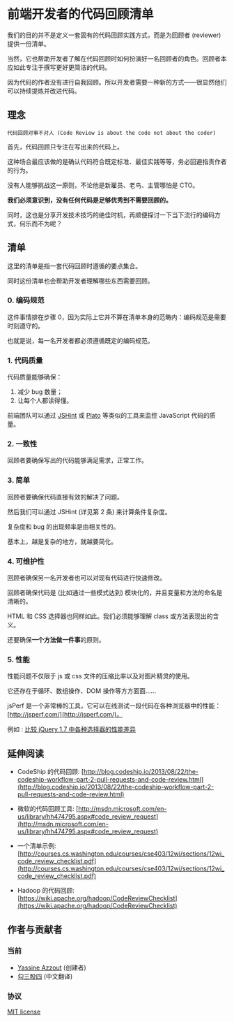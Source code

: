 <!-- # Code Review Checklist for Front-End Developers -->
# 前端开发者的代码回顾清单


<!-- The goal is not to define a formal definition of practices for code review but to give some checklist for reviewers.  -->
我们的目的并不是定义一套固有的代码回顾实践方式，而是为回顾者 (reviewer) 提供一份清单。

<!-- Of course, it helps a developer to know how the reviewer does his code review. He can so focus on writing a better and simpler code. -->
当然，它也帮助开发者了解在代码回顾时如何扮演好一名回顾者的角色。回顾者本应如此专注于撰写更好更简洁的代码。

<!-- We speak about because the code author doesn't make his own code review. The developer needs a new way. Of course, the developer could continue to refactor his code to improve it. -->
因为代码的作者没有进行自我回顾。所以开发者需要一种新的方式——很显然他们可以持续提炼并改进代码。


<!-- ## Philosophy -->
## 理念


    代码回顾对事不对人 (Code Review is about the code not about the coder)


<!-- Basically, the code review focuses only on code written. -->
首先，代码回顾只专注在写出来的代码上。
 
<!-- It's not the time to blame the author but to verify that the code meets the defined standards, best practices...  -->
这种场合最应该做的是确认代码符合既定标准、最佳实践等等，务必回避指责作者的行为。

<!-- It means that no one escapes the code review: new hire, a senior, the lead developer or even CTO. -->
没有人能够挑战这一原则，不论他是新雇员、老鸟、主管哪怕是 CTO。

<!-- **What must be understood is that there is no written well enough to not be seen code.** -->
**我们必须意识到，没有任何代码是足够优秀到不需要回顾的。**

<!-- This is also the time to share development techniques, tips ... and why not initiate discussions or debate on a particular way of coding. -->
同时，这也是分享开发技术技巧的绝佳时机，再顺便探讨一下当下流行的编码方式，何乐而不为呢？



<!-- ## Checklist -->
## 清单

<!-- The checklist is a set of points that are checked during code review.  -->
这里的清单是指一套代码回顾时遵循的要点集合。

<!-- So it helps developers to understand what will be reviewed. -->
同时这份清单也会帮助开发者理解哪些东西需要回顾。


<!-- ### 0. Style and Code Guidelines -->
### 0. 编码规范

<!-- In fact, this item is value 0 because it does not fit in the checklist itself: it has to be followed everytime. -->
这件事情排在步骤 0，因为实际上它并不算在清单本身的范畴内：编码规范是需要时刻遵守的。

<!-- It means each developer has to follow the defined Coding Guidelines. -->
也就是说，每一名开发者都必须遵循既定的编码规范。

<!-- ### 1. Code Quality -->
### 1. 代码质量

<!-- The code quality allows two things:  -->
代码质量能够确保：

<!-- * One, reduce the rate of bugs -->
<!-- * Two, to make the code readable by everyone. -->
1. 减少 bug 数量；
2. 让每个人都读得懂。
 
<!-- The front-end team could use some tools like [JSHint](http://www.jshint.com/) or [Plato](https://github.com/es-analysis/plato) to monitor code quality in JavaScript. -->
前端团队可以通过 [JSHint](http://www.jshint.com/) 或 [Plato](https://github.com/es-analysis/plato) 等类似的工具来监控 JavaScript 代码的质量。
 
 
<!-- ### 2. Consistency -->
### 2. 一致性

<!-- The reviewer obviously ensures that the written code responds well to the problem of features or defects. -->
回顾者要确保写出的代码能够满足需求，正常工作。


<!-- ### 3. Simple -->
### 3. 简单

<!-- The reviewer ensures that the code gets straight to the point.  -->
回顾者要确保代码直接有效的解决了问题。

<!-- We can then help the cyclomatic complexity calculated by JSHint (see point 2).  -->
然后我们可以通过 JSHint (详见第 2 条) 来计算条件复杂度。

<!-- There is a correlation between complexity and the likely bugs rate.  -->
复杂度和 bug 的出现频率是由相关性的。

<!-- Basically, the more complicated it is, the more simplified. -->
基本上，越是复杂的地方，就越要简化。


<!-- ### 4. Maintainability -->
### 4. 可维护性

<!-- The reviewer ensures that another developer can change the code in a small time.  -->
回顾者确保另一名开发者也可以对现有代码进行快速修改。

<!-- The code is modular (with pattern, for example) and the variables or methods names are explicit.  -->
回顾者确保代码是 (比如通过一些模式达到) 模块化的，并且变量和方法的命名是清晰的。

<!-- This is true for the CSS or HTML with explicit selectors. We must be able to understand what name the class or method performs.  -->
HTML 和 CSS 选择器也同样如此。我们必须能够理解 class 或方法表现出的含义。

<!-- It also checks the rule of **One method, one thing**. -->
还要确保**一个方法做一件事**的原则。


<!-- ### 5. Performance -->
### 5. 性能

<!-- Performance is not limited to the minification of js or css files and use sprites for images.  -->
性能问题不仅限于 js 或 css 文件的压缩比率以及对图片精灵的使用。

<!-- This also happens in loops, array access, DOM access...  -->
它还存在于循环、数组操作、DOM 操作等方方面面……

<!-- jsPerf is an excellent online tool that allows you to test the performance of a piece of code on different browsers : [http://jsperf.com/](http://jsperf.com/) -->
jsPerf 是一个非常棒的工具，它可以在线测试一段代码在各种浏览器中的性能：[http://jsperf.com/](http://jsperf.com/)。

<!-- Example : [Comparing the performance difference of varied jQuery 1.7 selectors ?](http://jsperf.com/id-vs-class-vs-tag-selectors/2) -->
例如 : [比较 jQuery 1.7 中各种选择器的性能差异](http://jsperf.com/id-vs-class-vs-tag-selectors/2)

<!-- ## Deep diving -->
## 延伸阅读

<!-- * CodeShip Code Review: [http://blog.codeship.io/2013/08/22/the-codeship-workflow-part-2-pull-requests-and-code-review.html](http://blog.codeship.io/2013/08/22/the-codeship-workflow-part-2-pull-requests-and-code-review.html) -->
* CodeShip 的代码回顾: [http://blog.codeship.io/2013/08/22/the-codeship-workflow-part-2-pull-requests-and-code-review.html](http://blog.codeship.io/2013/08/22/the-codeship-workflow-part-2-pull-requests-and-code-review.html)

<!-- * Code Review with Microsoft tools: [http://msdn.microsoft.com/en-us/library/hh474795.aspx#code_review_request](http://msdn.microsoft.com/en-us/library/hh474795.aspx#code_review_request) -->
* 微软的代码回顾工具: [http://msdn.microsoft.com/en-us/library/hh474795.aspx#code_review_request](http://msdn.microsoft.com/en-us/library/hh474795.aspx#code_review_request)

<!-- * Checklist example: [http://courses.cs.washington.edu/courses/cse403/12wi/sections/12wi_code_review_checklist.pdf](http://courses.cs.washington.edu/courses/cse403/12wi/sections/12wi_code_review_checklist.pdf) -->
* 一个清单示例: [http://courses.cs.washington.edu/courses/cse403/12wi/sections/12wi_code_review_checklist.pdf](http://courses.cs.washington.edu/courses/cse403/12wi/sections/12wi_code_review_checklist.pdf)

<!-- * Hadoop Code Review: [https://wiki.apache.org/hadoop/CodeReviewChecklist](https://wiki.apache.org/hadoop/CodeReviewChecklist) -->
* Hadoop 的代码回顾: [https://wiki.apache.org/hadoop/CodeReviewChecklist](https://wiki.apache.org/hadoop/CodeReviewChecklist)

<!-- ## Authors and contributors -->
## 作者与贡献者

<!-- ### Current -->
### 当前
* [Yassine Azzout](http://yass.io) (创建者)
* [勾三股四](http://jiongks.name) (中文翻译)

<!-- ### License -->
### 协议
[MIT license](http://www.opensource.org/licenses/Mit)